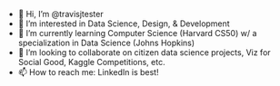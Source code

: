 - 👋 Hi, I’m @travisjtester
- 👀 I’m interested in Data Science, Design, & Development
- 🌱 I’m currently learning Computer Science (Harvard CS50) w/ a specialization in Data Science (Johns Hopkins)
- 💞️ I’m looking to collaborate on citizen data science projects, Viz for Social Good, Kaggle Competitions, etc.
- 📫 How to reach me: LinkedIn is best!

<!---
travisjtester/travisjtester is a ✨ special ✨ repository because its `README.md` (this file) appears on your GitHub profile.
You can click the Preview link to take a look at your changes.
--->
